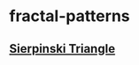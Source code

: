 # fractal-patterns

## [Sierpinski Triangle](https://subhendusethi.github.io/fractal-patterns/sierpinski/index.html)
